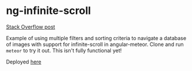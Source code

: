 # ng-infinite-scroll
[Stack Overflow post](http://stackoverflow.com/questions/33635989/trouble-filtering-angular-meteor-collection-with-infinite-scroll-support)

Example of using multiple filters and sorting criteria to navigate a database of images with support for infinite-scroll in angular-meteor. Clone and run `meteor` to try it out. This isn't fully functional yet!

Deployed [here](http://mgfilterinfinite.meteor.com/)
